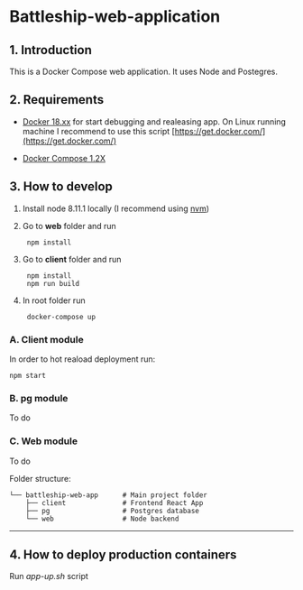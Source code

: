 # Battleship-web-application

## 1. Introduction ##
This is a Docker Compose web application. It uses Node and Postegres.

## 2. Requirements ##
* [Docker 18.xx](https://docs.docker.com/engine/installation/) for start debugging and realeasing app.
    On Linux running machine I recommend to use this script [https://get.docker.com/](https://get.docker.com/) 

* [Docker Compose 1.2X](https://docs.docker.com/compose/install/)

## 3. How to develop ## 

1. Install node 8.11.1 locally (I recommend using [nvm](https://github.com/creationix/nvm))
2. Go to **web** folder and run
    
        npm install

3. Go to **client** folder and run
    
        npm install 
        npm run build

4. In root folder run 

        docker-compose up

### A. Client module ###

In order to hot reaload deployment run: 

    npm start 


### B. pg module ###

To do


### C. Web module ###

To do
    

Folder structure:

    └── battleship-web-app      # Main project folder
        ├── client              # Frontend React App
        ├── pg                  # Postgres database
        └── web                 # Node backend


***

## 4. How to deploy production containers ##

Run *app-up.sh* script
        


